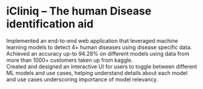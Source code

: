 # iCliniq – The human Disease identification aid

Implemented an end-to-end web application that leveraged machine learning models to detect 4+ human diseases using disease specific data.<br>
Achieved an accuracy up-to 94.28% on different models using data from more than 1000+ customers taken up from kaggle.<br>
Created and designed an interactive UI for users to toggle between different ML models and use cases, helping understand details about each model and use cases underscoring importance of model relevancy.<br>


